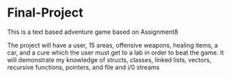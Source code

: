 # Final-Project
This is a text based adventure game based on Assignment8

The project will have  a user, 15 areas, offensive weapons, healing items, a car, and a cure which the user must get to a lab in order to beat the game.  It will demonstrate my knowledge of structs, classes, linked lists, vectors, recursive functions, pointers, and file and i/0 streams
